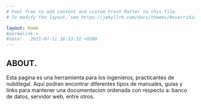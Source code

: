 ```yaml
---
# Feel free to add content and custom Front Matter to this file.
# To modify the layout, see https://jekyllrb.com/docs/themes/#overriding-theme-defaults

layout: home
#permalink:>
#date:   2021-07-11 16:53:32 +0200
---
```

ABOUT.
---
Esta pagina es una herramienta para los ingenieros, practicantes de nubitlegal.
Aqui podran encontrar diferentes tipos de manuales, guias y links para mantener
una documentacion ordenada con respecto a: banco de datos, servidor web, entre otros.
